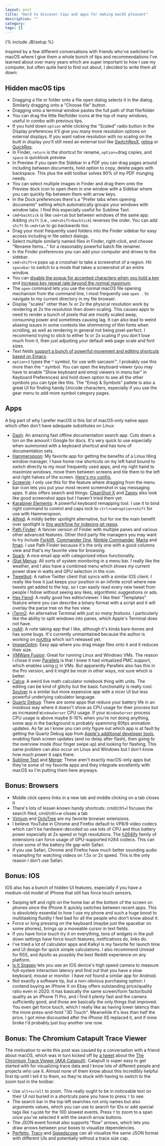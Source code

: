 ```yaml
---
layout: post
title: "Hard to discover tips and apps for making macOS pleasant"
description: ""
category:
tags: []
---
```

{% include JB/setup %}

Inspired by a few different conversations with friends who've switched to macOS where I give them a whole bunch of tips and recommendations I've learned about over many years which are super important to how I use my computer, but often quite hard to find out about, I decided to write them all down:

## Hidden macOS tips

- Dragging a file or folder onto a file open dialog selects it in the dialog. Similarly dragging onto a "Choose file" button.
- Dragging onto a terminal window pastes the full path of that file/folder
- You can drag the little file/folder icons at the top of many windows, useful in combo with previous tips.
- If you hold down `option` while clicking the "Scaled" radio button in the Display preferences it'll give you many more resolution options on external displays. If you want native resolution with no scaling on the built in display you'll still need an external tool like [SwitchResX](https://www.madrau.com/), [retina](https://github.com/lunixbochs/meta/tree/master/utils/retina) or [QuickRes](https://www.thnkdev.com/QuickRes/).
- In Finder, `return` is the shortcut for rename, `option`+drag copies, and `space` is quicklook preview
- In Preview if you open the Sidebar in a PDF you can drag pages around including between documents, hold option to copy, delete pages with backspace. This plus the edit toolbar solves 90% of my PDF munging needs.
- You can select multiple images in Finder and drag them onto the Preview dock icon to open them in one window with a Sidebar where you can quickly flip between them with arrow keys.
- In the Dock preferences there's a "Prefer tabs when opening documents" setting which automatically groups your windows with window tabs. I find this especially useful for Sublime Text.
- `cmd+backtick` is like `cmd+tab` but between windows of the same app. Adding `shift` (i.e., `cmd+shift+backtick`) reverses the order. You can add `shift` to `cmd+tab` to go backwards too.
- Drag your most frequently used folders into the Finder sidebar for easy access including in file select dialogs.
- Select multiple similarly named files in Finder, right-click, and choose "Rename <X> Items..." for a reasonably powerful batch file renamer.
- In the Finder preferences you can add your computer and drives to the sidebar.
- `cmd+shift+4` pops up a crosshair to take a screenshot of a region. Hit `spacebar` to switch to a mode that takes a screenshot of an entire window.
- You can [disable the popup for accented characters when you hold a key](https://www.defaults-write.com/disable-press-and-hold-option-in-mac-os-x-10-7/) and  [increase key repeat rate beyond the normal maximum](https://apple.stackexchange.com/questions/10467/how-to-increase-keyboard-key-repeat-rate-on-os-x).
- The `open` command lets you use the normal macOS file opening mechanism from the command line, I most frequently use `open .` to navigate to my current directory in my file browser.
- Display "scales" other than 1x or 2x the physical resolution work by rendering at 2x the resolution then down-scaling. This causes apps to need to render a bunch of pixels that are mostly scaled away, consuming power and sometimes causing lag. It can also lead to weird aliasing issues in some contexts like shimmering of thin fonts when scrolling, as well as rendering in general not being pixel-perfect. I recommend trying to stick to either 1x or 2x scaling if you don't lose much from it, then just adjusting your default web page scale and font sizes.
- Text fields [support a bunch of powerful movement and editing shortcuts based on Emacs](https://jblevins.org/log/kbd).
- `option+2` types the `™` symbol, for use with sarcasm™. I probably use this more than the `^` symbol. You can open the keyboard viewer (you may have to enable "Show keyboard and emoji viewers in menu bar" in Keyboard Preferences) and hold down option to see all the other symbols you can type like this. The "Emoji & Symbols" pallete is also a great UI for finding handy Unicode characters, especially if you use the gear menu to add more symbol category pages.


## Apps

A big part of why I prefer macOS is this list of macOS-only native apps which often don't have adequate substitutes on Linux:

- [Dash](https://kapeli.com/dash): An amazing fast offline documentation search app. Cuts down a ton on the amount I Google for docs. It's very quick to use especially when summoned with a keyboard shortcut and has tons of documentation sets.
- [Hammerspoon](https://www.hammerspoon.org/): My favorite app for getting the benefits of a Linux tiling window manager. I have home row shortcuts on my left hand bound to switch directly to my most frequently used apps, and my right hand to maximize windows, move them between screens and tile them to the left and right halves of the screen. [Here's my config.](https://github.com/trishume/dotfiles/blob/d12f869062b2fa2d4b3f72eeed2f0e05df5a8657/hammerspoon/hammerspoon.symlink/init.lua)
- [Screenie](https://www.thnkdev.com/Screenie/): I only use this for the feature where dragging from the menu bar icon lets you put your most recent screenshot in say messaging apps. It also offers search and things. [CleanShot X](https://cleanshot.com/) and [Zappy](https://zapier.com/zappy) also look like good screenshot apps but I haven't tried them yet.
- [Karabiner Elements](https://karabiner-elements.pqrs.org/): A powerful keyboard remapping tool. I use it to bind right command to control and caps lock to `ctrl+cmd+option+shift` for use with Hammerspoon.
- [Alfred](https://www.alfredapp.com/): A mildly better spotlight alternative, but for me the main benefit over spotlight is [this workflow for indexing git repos](https://github.com/deanishe/alfred-repos).
- [Path Finder](https://cocoatech.com/#/): A fancier version of Finder with multiple panes and various other advanced features. Other third party file managers you may want to try include [Forklift](https://binarynights.com/), [Commander One](https://mac.eltima.com/file-manager.html), [Nimble Commander](https://magnumbytes.com/), [Marta](https://marta.yanex.org/) and [fman](https://fman.io/). I use Path Finder because it's the only one with a good columns view and that's my favorite view for browsing.
- [Spark](https://sparkmailapp.com/): A nice email app with categorized inbox functionality.
- [iStat Menus](https://bjango.com/mac/istatmenus/): All sorts of system monitoring in a menu bar. I really like the weather, and I also have a combined menu which shows my current power draw in watts and GPU selection in the icon.
- [Tweetbot](https://tapbots.com/tweetbot/mac/): A native Twitter client that syncs with a similar IOS client. I really like how it just keeps your position in an infinite scroll where new tweets get added to the top, so I can easily read every new tweet from people I follow without seeing any likes, algorithmic suggestions or ads.
- [Hex Fiend](https://github.com/ridiculousfish/HexFiend/): A really good hex editor/viewer. I like their "Templates" feature where you can describe a binary format with a script and it will overlay the parse tree on the hex view.
- [iTerm2](https://iterm2.com/): An alternative Terminal with just *so many features*. I particularly like the ability to split windows into panes, which Apple's Terminal does not have.
- [nvAlt](https://brettterpstra.com/projects/nvalt/): A note taking app that I like, although it's kinda bare-bones and has some bugs. It's currently unmaintained because the author is working on [nvUltra](https://nvultra.com/) which isn't released yet.
- [ImageOptim](https://imageoptim.com/mac): Easy app where you drag image files onto it and it reduces their size.
- [VMWare Fusion](https://www.vmware.com/products/fusion.html): Great for running Linux and Windows VMs. The reason I chose it over [Parallels](https://www.parallels.com/products/desktop/pro/) is that I knew it had virtualized PMC support, which enables using [rr](https://rr-project.org/) in VMs. But apparently Parallels also has this in the Pro version, and it might be nicer in other ways, not sure which is better.
- [Calca](http://calca.io/): A weird live math calculator notebook thing with units. The editing can be kind of glitchy but the basic functionality is really cool. [Soulver](https://soulver.app/) is a similar but more expensive app with a nicer UI but less powerful underlying calculator language.
- [Quartz Debug](https://developer.apple.com/download/more/): There are some apps that reduce your battery life in an insidious way where it doesn't show as CPU usage for their process but as increased `WindowServer` CPU usage. If your `WindowServer` process CPU usage is above maybe 6-10% when you're not doing anything, some app in the background is probably spamming 60fps animation updates. As far as I know you can only figure out which app is at fault by getting the Quartz Debug app from [Apple's additional developer tools](https://developer.apple.com/download/more/), enabling flash screen updates (and no delay after flash), then going to the overview mode (four finger swipe up) and looking for flashing. This same problem can also occur on Linux and Windows but I don't know how much power it saps there.
- [Sublime Text](https://www.sublimetext.com/) and [Merge](https://www.sublimemerge.com/): These aren't exactly macOS-only apps but they're some of my favorite apps and they integrate excellently with macOS so I'm putting them here anyways.

## Bonus: Browsers

- Middle click opens links in a new tab and middle clicking on a tab closes it
- There's lots of lesser-known handy shortcuts: cmd/ctrl+l focuses the search filed, cmd/ctrl+w closes a tab
- [Vimium](https://vimium.github.io/) and [OctoTree](https://www.octotree.io/) are my favorite browser extensions.
- I believe YouTube in Chrome and Firefox default to VP8/9 video codecs which can't be hardware-decoded so use lots of CPU and thus battery power especially at 2x speed or high resolutions. The [h264ify](https://github.com/alextrv/enhanced-h264ify) family of extensions can force usage of GPU-supported h264 codecs. This can close some of the battery life gap with Safari.
- If you use Safari, Chrome and Firefox have much better sounding audio resampling for watching videos on 1.5x or 2x speed. This is the only reason I don't use Safari.

## Bonus: IOS

IOS also has a bunch of hidden UI features, especially if you have a medium-old model of iPhone that still has force touch sensors.

- Swiping left and right on the home bar at the bottom of the screen on phones since the iPhone X quickly switches between recent apps. This is absolutely essential to how I use my phone and such a huge boost to multitasking fluidity I feel bad for all the people who don't know about it.
- Force or long pressing on the keyboard (maybe just the spacebar on some phones), brings up a moveable cursor in text fields.
- If you have force touch try it on everything, tons of widgets in the pull down settings have force touch features, notifications do, links do.
- I've tried a lot of calculator apps and Kalkyl is my favorite for launch time and UI design for quick simple calculations. I also recommend Unread for RSS, and Apollo as possibly the best Reddit experience on any platform.
- [Is It Snappy](https://isitsnappy.com/) lets you use an IOS device's high speed camera to measure full-system interaction latency and find out that you have a slow keyboard, mouse or monitor. I have not found a similar app for Android.
- Not exactly a software tip, but a non-obvious purchasing option: I contend buying an iPhone X on Ebay offers outstanding price/quality ratio even in 2020. It has basically the same screen/form factor/build quality as an iPhone 11 Pro, and I find it plenty fast and the camera sufficiently good, and those are basically the only things that improved. You even get force touch, which I really like as having lower latency than the more press-and-hold "3D Touch". Meanwhile it's less than half the price. I got mine discounted after the iPhone XS replaced it, and if mine broke I'd probably just buy another one now.

## Bonus: The Chromium Catapult Trace Viewer

The motivation to write this post was caused by a conversation with a friend about macOS, which was in turn kicked off by [a tweet](https://twitter.com/trishume/status/1302069073640120320?s=20) about the [The Chromium Trace Viewer (AKA Catapult)](https://aras-p.info/blog/2017/01/23/Chrome-Tracing-as-Profiler-Frontend/). Catapult is super easy to get started with for visualizing trace data and I know lots of different people and projects who use it. Almost none of them know about this incredibly helpful first tip until I tell it to them, so they're stuck with having to switch to the zoom tool in the toolbar:

- Use `alt+scroll` to zoom. This really ought to be in noticeable text on their UI not buried in a shortcuts pane you have to press `?` to see.
- The search bar in the top left searches not only names but also arguments values, which you can use to search for IDs or add special tags like `top100` for the 100 slowest events. Press `f` to zoom to a span once you've selected it with the search arrow buttons.
- The JSON event format also supports "flow" arrows, which lets you draw arrows between your boxes to visualize dependencies.
- [Perfetto](https://perfetto.dev/), [Tracy](https://github.com/wolfpld/tracy) and [Speedscope](https://www.speedscope.app/) can all visualize the same JSON format with different UIs and potentially without a trace size cap.

